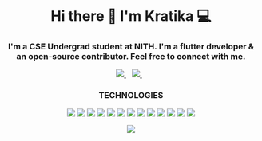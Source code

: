 
<h1 align='center'>
  Hi there 👋 I'm Kratika 💻
</h1>

<h3 align='center'>
  I'm a CSE Undergrad student at NITH. I'm a flutter developer & an open-source contributor. Feel free to connect with me. 
</h3>



<p align='center'>
  
  <!--<a href="https://wa.me/5518996643974?text=Olá!%20Alexandre">
    <img src="https://img.shields.io/badge/WHATSAPP-%2325D366.svg?&style=for-the-badge&logo=whatsapp&logoColor=white" />    
  </a>&nbsp;&nbsp;-->
  <a href="https://www.linkedin.com/in/kratika-mittal-1423a2197/">
    <img src="https://img.shields.io/badge/linkedin-%230077B5.svg?&style=for-the-badge&logo=linkedin&logoColor=white" />
  </a>&nbsp;&nbsp;
  <a href="kratikarajv@gmail.com">
    <img src="https://img.shields.io/badge/gmail-%23E4405F.svg?&style=for-the-badge&logo=gmail&logoColor=white" />        
  </a>&nbsp;&nbsp;
  
</p>

<h3 align='center'>
  TECHNOLOGIES
</h3>


<p align='center'>
  
<img src="https://img.shields.io/badge/Flutter-000000?logo=flutter&logoColor=blue" />
<img src="https://img.shields.io/badge/Dart-000000?logo=dart&logoColor=blue" />
<img src="https://img.shields.io/badge/HTML5-000000?logo=html&logoColor=red" />
<img src="https://img.shields.io/badge/CSS3-000000?logo=css3&logoColor=red" />
<img src="https://img.shields.io/badge/Javascript-000000?logo=javascript&logoColor=amber" />
<img src="https://img.shields.io/badge/Python-000000?logo=python&logoColor=yellow" />
<img src="https://img.shields.io/badge/Bootstrap-000000?logo=bootstrap&logoColor=purple" />
<img src="https://img.shields.io/badge/C++-000000?logo=c%2B%2B&logoColor=blue" />
<img src="https://img.shields.io/badge/java-000000?logo=java&logoColor=red" />
<img src="https://img.shields.io/badge/C-000000?logo=c&logoColor=purple" />
<img src="https://img.shields.io/badge/Firebase-000000?logo=firebase&logoColor=yellow" />
<img src="https://img.shields.io/badge/Github-000000?logo=github&logoColor=white" />
<img src="https://img.shields.io/badge/Git-000000?logo=git&logoColor=red" />


  
</p>


<p align='center'>
  <a href="#"><img src="https://github-readme-stats.vercel.app/api?username=kratika19&count_private=true&show_icons=true&theme=react"></a>
</p>
